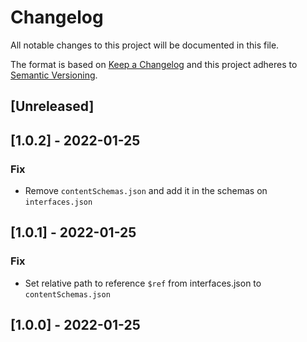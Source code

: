 # Changelog

All notable changes to this project will be documented in this file.

The format is based on [Keep a Changelog](http://keepachangelog.com/en/1.0.0/)
and this project adheres to [Semantic Versioning](http://semver.org/spec/v2.0.0.html).

## [Unreleased]

## [1.0.2] - 2022-01-25
### Fix
- Remove `contentSchemas.json` and add it in the schemas on `interfaces.json`


## [1.0.1] - 2022-01-25
### Fix
- Set relative path to reference `$ref` from interfaces.json to `contentSchemas.json`

## [1.0.0] - 2022-01-25
